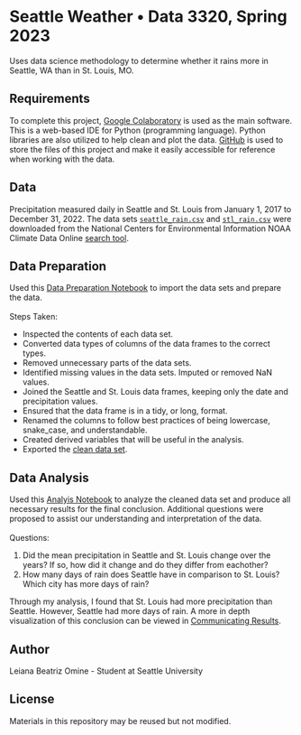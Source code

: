 # Seattle Weather • Data 3320, Spring 2023
Uses data science methodology to determine whether it rains more in Seattle, WA than in St. Louis, MO.

## Requirements
To complete this project, [Google Colaboratory](https://colab.research.google.com/) is used as the main software. This is a web-based IDE for Python (programming language). Python libraries are also utilized to help clean and plot the data. [GitHub](https://github.com/) is used to store the files of this project and make it easily accessible for reference when working with the data.

## Data
Precipitation measured daily in Seattle and St. Louis from January 1, 2017 to December 31, 2022. The data sets [`seattle_rain.csv`](https://github.com/lbomine/Seattle-Weather/blob/75fdb7a94f59254160ca0f527539d6acaa3f9049/seattle_rain.csv) and [`stl_rain.csv`](https://github.com/lbomine/Seattle-Weather/blob/75fdb7a94f59254160ca0f527539d6acaa3f9049/stl_rain.csv) were downloaded from the National Centers for Environmental Information NOAA Climate Data Online [search tool](https://www.ncei.noaa.gov/cdo-web/search?datasetid=GHCND).

## Data Preparation
Used this [Data Preparation Notebook](https://github.com/lbomine/Seattle-Weather/blob/12bc68869b880534f0341b3a19e2a0e7f997fab2/Leiana%20Omine%20-%20DATA%203320%20Seattle%20St.%20Louis%20Data%20Preparation.ipynb) to import the data sets and prepare the data.
<br> <br> Steps Taken:
- Inspected the contents of each data set.
- Converted data types of columns of the data frames to the correct types.
- Removed unnecessary parts of the data sets.
- Identified missing values in the data sets. Imputed or removed NaN values.
- Joined the Seattle and St. Louis data frames, keeping only the date and precipitation values.
- Ensured that the data frame is in a tidy, or long, format.
- Renamed the columns to follow best practices of being lowercase, snake_case, and understandable.
- Created derived variables that will be useful in the analysis.
- Exported the [clean data set](https://github.com/lbomine/Seattle-Weather/blob/12bc68869b880534f0341b3a19e2a0e7f997fab2/clean_seattle_stl_weather.csv).

## Data Analysis
Used this [Analyis Notebook](https://github.com/lbomine/Seattle-Weather/blob/65e9fef5ac96625d67d0f46c32413ba224628f1c/Seattle%20St.%20Louis%20Complete%20Analysis%20Leiana%20Omine.ipynb) to analyze the cleaned data set and produce all necessary results for the final conclusion. Additional questions were proposed to assist our understanding and interpretation of the data.
<br> <br> Questions:
1. Did the mean precipitation in Seattle and St. Louis change over the years? If so, how did it change and do they differ from eachother?
2. How many days of rain does Seattle have in comparison to St. Louis? Which city has more days of rain?

Through my analysis, I found that St. Louis had more precipitation than Seattle. However, Seattle had more days of rain. A more in depth visualization of this conclusion can be viewed in [Communicating Results](https://github.com/lbomine/Seattle-Weather/blob/6e5d9b3403eaf11a0c30af8ceedb4109f79bcd7b/Seattle%20St.%20Louis%20Communicating%20Results%20Leiana%20Omine.pdf).

## Author
Leiana Beatriz Omine - Student at Seattle University

## License
Materials in this repository may be reused but not modified.
